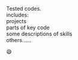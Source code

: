 Tested codes.<br/>
includes:<br/>
projects<br/>
parts of key code<br/>
some descriptions of skills<br/>
others......<br/>

:smile:
